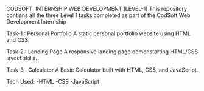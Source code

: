 CODSOFT` INTERNSHIP WEB DEVELOPMENT (LEVEL-1)
This repository contians all the three Level 1 tasks completed as part of the CodSoft Web Development Internship

Task-1 : Personal Portfolio
A static personal portfolio website using HTML and CSS.

Task-2 : Landing Page
A responsive landing page demonstarting HTML/CSS layout skills.

Task-3 : Calculator
A Basic Calculator built with HTML, CSS, and JavaScript.

Tech Used:
-HTML -CSS -JavaScript
